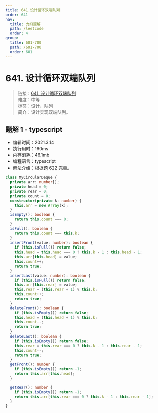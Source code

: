 ```yaml
---
title: 641.设计循环双端队列
order: 641
nav:
  title: 力扣题解
  path: /leetcode
  order: 4
group:
  title: 601-700
  path: /601-700
  order: 601
---
```


# 641. 设计循环双端队列

> 链接：[641. 设计循环双端队列](https://leetcode-cn.com/problems/design-circular-deque/)  
> 难度：中等  
> 标签：设计、队列  
> 简介：设计实现双端队列。

## 题解 1 - typescript

- 编辑时间：2021.3.14
- 执行用时：160ms
- 内存消耗：46.1mb
- 编程语言：typescript
- 解法介绍：根据题 622 完善。

```typescript
class MyCircularDeque {
  private arr: number[];
  private head = 0;
  private rear = 0;
  private count = 0;
  constructor(private k: number) {
    this.arr = new Array(k);
  }
  isEmpty(): boolean {
    return this.count === 0;
  }
  isFull(): boolean {
    return this.count === this.k;
  }
  insertFront(value: number): boolean {
    if (this.isFull()) return false;
    this.head = this.head === 0 ? this.k - 1 : this.head - 1;
    this.arr[this.head] = value;
    this.count++;
    return true;
  }
  insertLast(value: number): boolean {
    if (this.isFull()) return false;
    this.arr[this.rear] = value;
    this.rear = (this.rear + 1) % this.k;
    this.count++;
    return true;
  }
  deleteFront(): boolean {
    if (this.isEmpty()) return false;
    this.head = (this.head + 1) % this.k;
    this.count--;
    return true;
  }
  deleteLast(): boolean {
    if (this.isEmpty()) return false;
    this.rear = this.rear === 0 ? this.k - 1 : this.rear - 1;
    this.count--;
    return true;
  }
  getFront(): number {
    if (this.isEmpty()) return -1;
    return this.arr[this.head];
  }

  getRear(): number {
    if (this.isEmpty()) return -1;
    return this.arr[this.rear === 0 ? this.k - 1 : this.rear - 1];
  }
}
```
